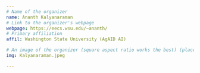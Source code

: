 ```yaml
---
# Name of the organizer
name: Ananth Kalyanaraman
# Link to the organizer's webpage
webpage: https://eecs.wsu.edu/~ananth/
# Primary affiliation
affil: Washington State University (AgAID AI)

# An image of the organizer (square aspect ratio works the best) (place in the `assets/img/organizers` directory)
img: Kalyanaraman.jpeg

---
```

